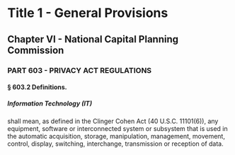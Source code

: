 
# Title 1 - General Provisions
## Chapter VI - National Capital Planning Commission
### PART 603 - PRIVACY ACT REGULATIONS
#### § 603.2 Definitions.
##### Information Technology (IT)

shall mean, as defined in the Clinger Cohen Act (40 U.S.C. 11101(6)), any equipment, software or interconnected system or subsystem that is used in the automatic acquisition, storage, manipulation, management, movement, control, display, switching, interchange, transmission or reception of data.
